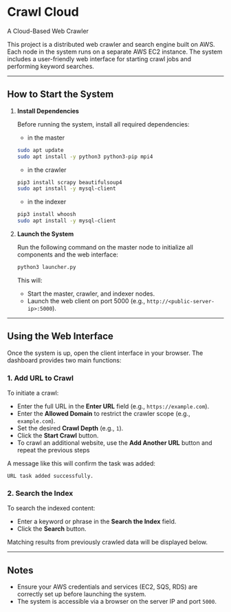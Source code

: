 # Crawl Cloud  
A Cloud-Based Web Crawler

This project is a distributed web crawler and search engine built on AWS. Each node in the system runs on a separate AWS EC2 instance. The system includes a user-friendly web interface for starting crawl jobs and performing keyword searches.

---

## How to Start the System
1. **Install Dependencies**

   Before running the system, install all required dependencies:
   - in the master
   ```bash
   sudo apt update
   sudo apt install -y python3 python3-pip mpi4
   ```
   - in the crawler
   ```bash
   pip3 install scrapy beautifulsoup4
   sudo apt install -y mysql-client
   ```

   - in the indexer
   ```bash
   pip3 install whoosh
   sudo apt install -y mysql-client
   ```


2. **Launch the System**

   Run the following command on the master node to initialize all components and the web interface:

   ```bash
   python3 launcher.py
   ```

   This will:
   - Start the master, crawler, and indexer nodes.
   - Launch the web client on port 5000 (e.g., `http://<public-server-ip>:5000`).

---

## Using the Web Interface

Once the system is up, open the client interface in your browser. The dashboard provides two main functions:

### 1. Add URL to Crawl

To initiate a crawl:

- Enter the full URL in the **Enter URL** field (e.g., `https://example.com`).
- Enter the **Allowed Domain** to restrict the crawler scope (e.g., `example.com`).
- Set the desired **Crawl Depth** (e.g., `1`).
- Click the **Start Crawl** button.
- To crawl an additional website, use the **Add Another URL** button and repeat the previous steps

A message like this will confirm the task was added:

```
URL task added successfully.
```

### 2. Search the Index

To search the indexed content:

- Enter a keyword or phrase in the **Search the Index** field.
- Click the **Search** button.

Matching results from previously crawled data will be displayed below.

---

## Notes

- Ensure your AWS credentials and services (EC2, SQS, RDS) are correctly set up before launching the system.
- The system is accessible via a browser on the server IP and port `5000`.
